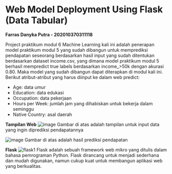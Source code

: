 # **Web Model Deployment Using Flask (Data Tabular)**
**Farras Danyka Putra - 202010370311118**

Project praktikum modul 6 Machine Learning kali ini adalah penerapan model praktikum modul 5 yang sudah dibangun untuk memprediksi pendapatan seseorang berdasarkan hasil input yang sudah ditentukan berdasarkan dataset income.csv, yang dimana model praktikum modul 5 berhasil mempredict true labels berdasarkan income_>50k dengan akurasi 0.80. Maka model yang sudah dibangun dapat diterapkan di modul kali ini.
Berikut atribut-atribut yang harus diinput ke dalam web predict:
- Age: data umur
- Education: data edukasi
- Occupation: data pekerjaan
- Hours per Week: jumlah jam yang dihabiskan untuk bekerja dalam seminggu
- Native Country: asal daerah

**Tampilan Web**
![image](https://github.com/farrasdny/S7-M6-ML/assets/71580610/e933c6d0-9812-4a39-a027-c0a1d4c746a0)
Gambar di atas adalah tampilan untuk input data yang ingin diprediksi pendapatannya

![image](https://github.com/farrasdny/S7-M6-ML/assets/71580610/f6db3feb-2d56-411b-a33f-67768d23ac4d)
Gambar di atas adalah hasil prediksi pendapatan 

**Flask**
![flask1](https://github.com/farrasdny/S7-M6-ML/assets/71580610/c26ba2ed-fca8-42ef-a68d-db2522b6d1e7)
Flask adalah sebuah framework web mikro yang ditulis dalam bahasa pemrograman Python. Flask dirancang untuk menjadi sederhana dan mudah digunakan, namun cukup kuat untuk membangun aplikasi web yang berkualitas.
